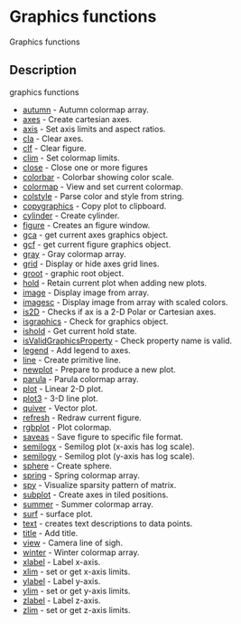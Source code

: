 # Graphics functions

Graphics functions

## Description

graphics functions

- [autumn](autumn.md) - Autumn colormap array.
- [axes](axes.md) - Create cartesian axes.
- [axis](axis.md) - Set axis limits and aspect ratios.
- [cla](cla.md) - Clear axes.
- [clf](clf.md) - Clear figure.
- [clim](clim.md) - Set colormap limits.
- [close](close.md) - Close one or more figures
- [colorbar](colorbar.md) - Colorbar showing color scale.
- [colormap](colormap.md) - View and set current colormap.
- [colstyle](colstyle.md) - Parse color and style from string.
- [copygraphics](copygraphics.md) - Copy plot to clipboard.
- [cylinder](cylinder.md) - Create cylinder.
- [figure](figure.md) - Creates an figure window.
- [gca](gca.md) - get current axes graphics object.
- [gcf](gcf.md) - get current figure graphics object.
- [gray](gray.md) - Gray colormap array.
- [grid](grid.md) - Display or hide axes grid lines.
- [groot](groot.md) - graphic root object.
- [hold](hold.md) - Retain current plot when adding new plots.
- [image](image.md) - Display image from array.
- [imagesc](imagesc.md) - Display image from array with scaled colors.
- [is2D](is2D.md) - Checks if ax is a 2-D Polar or Cartesian axes.
- [isgraphics](isgraphics.md) - Check for graphics object.
- [ishold](ishold.md) - Get current hold state.
- [isValidGraphicsProperty](isValidGraphicsProperty.md) - Check property name is valid.
- [legend](legend.md) - Add legend to axes.
- [line](line.md) - Create primitive line.
- [newplot](newplot.md) - Prepare to produce a new plot.
- [parula](parula.md) - Parula colormap array.
- [plot](plot.md) - Linear 2-D plot.
- [plot3](plot3.md) - 3-D line plot.
- [quiver](quiver.md) - Vector plot.
- [refresh](refresh.md) - Redraw current figure.
- [rgbplot](rgbplot.md) - Plot colormap.
- [saveas](saveas.md) - Save figure to specific file format.
- [semilogx](semilogx.md) - Semilog plot (x-axis has log scale).
- [semilogy](semilogy.md) - Semilog plot (y-axis has log scale).
- [sphere](sphere.md) - Create sphere.
- [spring](spring.md) - Spring colormap array.
- [spy](spy.md) - Visualize sparsity pattern of matrix.
- [subplot](subplot.md) - Create axes in tiled positions.
- [summer](summer.md) - Summer colormap array.
- [surf](surf.md) - surface plot.
- [text](text.md) - creates text descriptions to data points.
- [title](title.md) - Add title.
- [view](view.md) - Camera line of sigh.
- [winter](winter.md) - Winter colormap array.
- [xlabel](xlabel.md) - Label x-axis.
- [xlim](xlim.md) - set or get x-axis limits.
- [ylabel](ylabel.md) - Label y-axis.
- [ylim](ylim.md) - set or get y-axis limits.
- [zlabel](zlabel.md) - Label z-axis.
- [zlim](zlim.md) - set or get z-axis limits.

